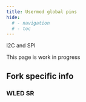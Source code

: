 ```yaml
---
title: Usermod global pins
hide:
  # - navigation
  # - toc
---
```


I2C and SPI

This page is work in progress

## Fork specific info

### WLED SR

